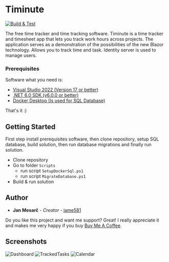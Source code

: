# Timinute
[![Build & Test](https://github.com/jame581/Timinute/actions/workflows/build_test.yml/badge.svg)](https://github.com/jame581/Timinute/actions/workflows/build_test.yml)

The free time tracker and time tracking software. Timinute is a time tracker and timesheet app that lets you track work hours across projects.
The application serves as a demonstration of the possibilities of the new Blazor technology. Allows you to track time and task. Identity server is used to manage users.

### Prerequisites

Software what you need is:

* [Visual Studio 2022 (Version 17 or better)](https://visualstudio.microsoft.com/)
* [.NET 6.0 SDK (v6.0.0 or better)](https://dotnet.microsoft.com/download/dotnet)
* [Docker Desktop (Is used for SQL Database)](https://www.docker.com/get-started) 

That's it :)

## Getting Started

First step install prerequisites software, then clone repository, setup SQL database, build solution, then run database migrations and finally run solution.

* Clone repository
* Go to folder `Scripts`
  * run script `SetupDockerSql.ps1`
  * run script `MigrateDatabase.ps1`
* Build & run solution

## Author

* **Jan Mesarč** - *Creator* - [jame581](https://jame581.azurewebsites.net/)

Do you like this project and want me support? Great! I really appreciate it and makes me very happy if you buy [Buy Me A Coffee](https://www.buymeacoffee.com/jame581).

## Screenshots
![Dashboard](https://user-images.githubusercontent.com/21112138/154512704-0680fe51-8dfa-4012-9d4b-bada6592c3fa.png)
![TrackedTasks](https://user-images.githubusercontent.com/21112138/154512705-d13dcf63-f5ca-49b3-8897-9001f37c4cde.png)
![Calendar](https://user-images.githubusercontent.com/21112138/154512708-2544afc4-0065-47ab-ac72-25f34bd46a63.png)


